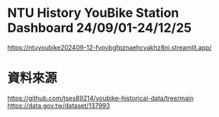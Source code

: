 # NTU History YouBike Station Dashboard 24/09/01-24/12/25
https://ntuyoubike202409-12-fvpvbgfpznaehcyakhz8ni.streamlit.app/

# 資料來源
https://github.com/tses89214/youbike-historical-data/tree/main
https://data.gov.tw/dataset/137993
